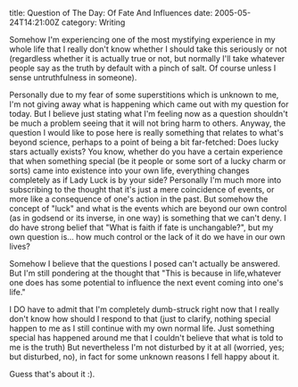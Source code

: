 title: Question of The Day: Of Fate And Influences
date: 2005-05-24T14:21:00Z
category: Writing

Somehow I'm experiencing one of the most mystifying experience in my whole life that I really don't know whether I should take this seriously or not (regardless whether it is actually true or not, but normally I'll take whatever people say as the truth by default with a pinch of salt. Of course unless I sense untruthfulness in someone).

Personally due to my fear of some superstitions which is unknown to me, I'm not giving away what is happening which came out with my question for today. But I believe just stating what I'm feeling now as a question shouldn't be much a problem seeing that it will not bring harm to others. Anyway, the question I would like to pose here is really something that relates to what's beyond science, perhaps to a point of being a bit far-fetched: Does lucky stars actually exists? You know, whether do you have a certain experience that when something special (be it people or some sort of a lucky charm or sorts) came into existence into your own life, everything changes completely as if Lady Luck is by your side? Personally I'm much more into subscribing to the thought that it's just a mere coincidence of events, or more like a consequence of one's action in the past. But somehow the concept of "luck" and what is the events which are beyond our own control (as in godsend or its inverse, in one way) is something that we can't deny. I do have strong belief that "What is faith if fate is unchangable?", but my own question is… how much control or the lack of it do we have in our own lives?

Somehow I believe that the questions I posed can't actually be answered. But I'm still pondering at the thought that "This is because in life,whatever one does has some potential to influence the next event coming into one's life."

I DO have to admit that I'm completely dumb-struck right now that I really don't know how should I respond to that (just to clarify, nothing special happen to me as I still continue with my own normal life. Just something special has happened around me that I couldn't believe that what is told to me is the truth) But nevertheless I'm not disturbed by it at all (worried, yes; but disturbed, no), in fact for some unknown reasons I fell happy about it.

Guess that's about it :).
